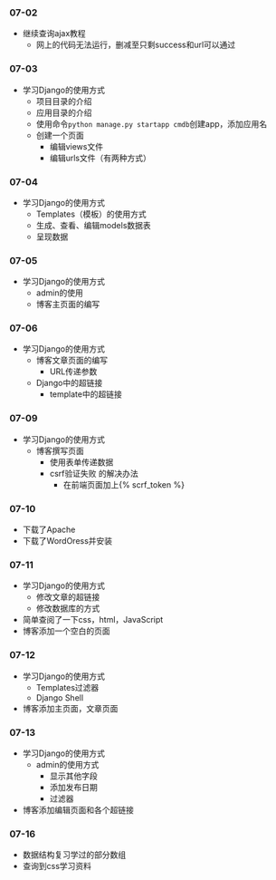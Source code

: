 ### 07-02
* 继续查询ajax教程
	* 网上的代码无法运行，删减至只剩success和url可以通过
### 07-03
* 学习Django的使用方式
	* 项目目录的介绍
	* 应用目录的介绍
	* 使用命令`python manage.py startapp cmdb`创建app，添加应用名
	* 创建一个页面
		* 编辑views文件
		* 编辑urls文件（有两种方式）
### 07-04
* 学习Django的使用方式
	* Templates（模板）的使用方式
	* 生成、查看、编辑models数据表
	* 呈现数据
### 07-05
* 学习Django的使用方式
	* admin的使用
	* 博客主页面的编写
### 07-06
* 学习Django的使用方式
	* 博客文章页面的编写
		* URL传递参数
	* Django中的超链接
		* template中的超链接
### 07-09
* 学习Django的使用方式
	* 博客撰写页面
		* 使用表单传递数据
		* csrf验证失败 的解决办法
			* 在前端页面加上{% scrf_token %}
### 07-10
* 下载了Apache
* 下载了WordOress并安装
### 07-11
* 学习Django的使用方式
	* 修改文章的超链接
	* 修改数据库的方式
* 简单查阅了一下css，html，JavaScript
* 博客添加一个空白的页面
### 07-12
* 学习Django的使用方式
	* Templates过滤器
	* Django Shell
* 博客添加主页面，文章页面
### 07-13
* 学习Django的使用方式
	* admin的使用方式
		* 显示其他字段
		* 添加发布日期
		* 过滤器
* 博客添加编辑页面和各个超链接
### 07-16
* 数据结构复习学过的部分数组
* 查询到css学习资料